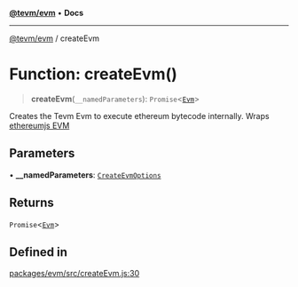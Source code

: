 [**@tevm/evm**](../README.md) • **Docs**

***

[@tevm/evm](../globals.md) / createEvm

# Function: createEvm()

> **createEvm**(`__namedParameters`): `Promise`\<[`Evm`](../classes/Evm.md)\>

Creates the Tevm Evm to execute ethereum bytecode internally.
Wraps [ethereumjs EVM](https://github.com/ethereumjs/ethereumjs-monorepo/tree/master/packages/evm)

## Parameters

• **\_\_namedParameters**: [`CreateEvmOptions`](../type-aliases/CreateEvmOptions.md)

## Returns

`Promise`\<[`Evm`](../classes/Evm.md)\>

## Defined in

[packages/evm/src/createEvm.js:30](https://github.com/evmts/tevm-monorepo/blob/main/packages/evm/src/createEvm.js#L30)
